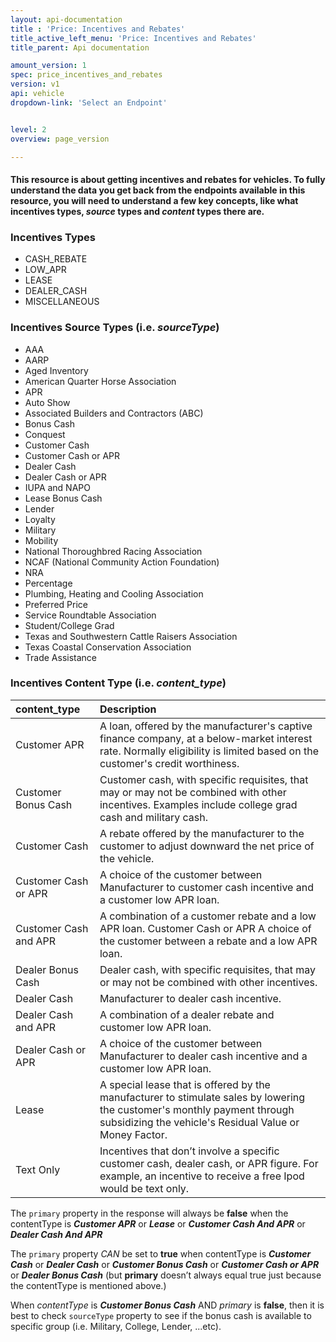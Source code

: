```yaml
---
layout: api-documentation
title : 'Price: Incentives and Rebates'
title_active_left_menu: 'Price: Incentives and Rebates'
title_parent: Api documentation

amount_version: 1
spec: price_incentives_and_rebates
version: v1
api: vehicle
dropdown-link: 'Select an Endpoint'


level: 2
overview: page_version

---
```


#### This resource is about getting incentives and rebates for vehicles. To fully understand the data you get back from the endpoints available in this resource, you will need to understand a few key concepts, like what incentives types, *source* types and *content* types there are.

### Incentives Types

* CASH_REBATE
* LOW_APR
* LEASE
* DEALER_CASH
* MISCELLANEOUS

### Incentives Source Types (i.e. *sourceType*)

* AAA
* AARP
* Aged Inventory
* American Quarter Horse Association
* APR
* Auto Show
* Associated Builders and Contractors (ABC)
* Bonus Cash
* Conquest
* Customer Cash
* Customer Cash or APR
* Dealer Cash
* Dealer Cash or APR
* IUPA and NAPO
* Lease Bonus Cash
* Lender
* Loyalty
* Military
* Mobility
* National Thoroughbred Racing Association
* NCAF (National Community Action Foundation)
* NRA
* Percentage
* Plumbing, Heating and Cooling Association
* Preferred Price
* Service Roundtable Association
* Student/College Grad
* Texas and Southwestern Cattle Raisers Association
* Texas Coastal Conservation Association
* Trade Assistance

### Incentives Content Type (i.e. *content_type*)
                                                                                          
| content_type      		| Description                         																		|
|:--------------------------|:----------------------------------------------------------------------------------------------------------|
| Customer APR		    	| A loan, offered by the manufacturer's captive finance company, at a below-market interest rate. Normally eligibility is limited based on the customer's credit worthiness.|
| Customer Bonus Cash		| Customer cash, with specific requisites, that may or may not be combined with other incentives. Examples include college grad cash and military cash.|
| Customer Cash 			| A rebate offered by the manufacturer to the customer to adjust downward the net price of the vehicle.|
| Customer Cash or APR  	| A choice of the customer between Manufacturer to customer cash incentive and a customer low APR loan.|
| Customer Cash and APR		| A combination of a customer rebate and a low APR loan. Customer Cash or APR A choice of the customer between a rebate and a low APR loan.	|
| Dealer Bonus Cash			| Dealer cash, with specific requisites, that may or may not be combined with other incentives.|
| Dealer Cash	    		| Manufacturer to dealer cash incentive.|
| Dealer Cash and APR	    | A combination of a dealer rebate and customer low APR loan.|
| Dealer Cash or APR		| A choice of the customer between Manufacturer to dealer cash incentive and a customer low APR loan.|
| Lease						| A special lease that is offered by the manufacturer to stimulate sales by lowering the customer's monthly payment through subsidizing the vehicle's Residual Value or Money Factor.|
| Text Only					| Incentives that don’t involve a specific customer cash, dealer cash, or APR figure. For example, an incentive to receive a free Ipod would be text only. |

The <code>primary</code> property in the response will always be **false** when the contentType is ***Customer APR*** or ***Lease*** or ***Customer Cash And APR*** or ***Dealer Cash And APR***
 
The <code>primary</code> property *CAN* be set to **true** when contentType is ***Customer Cash*** or ***Dealer Cash*** or ***Customer Bonus Cash*** or ***Customer Cash or APR*** or ***Dealer Bonus Cash*** (but **primary** doesn’t always equal true just because the contentType is mentioned above.)
 
When *contentType* is ***Customer Bonus Cash*** AND *primary* is **false**, then it is best to check <code>sourceType</code> property to see if the bonus cash is available to specific group (i.e. Military, College, Lender, ...etc).

                                                                                         





